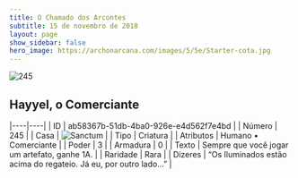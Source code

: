 ```yaml
---
title: O Chamado dos Arcontes
subtitle: 15 de novembro de 2018
layout: page
show_sidebar: false
hero_image: https://archonarcana.com/images/5/5e/Starter-cota.jpg
---
```


![245](https://cdn.keyforgegame.com/media/card_front/pt/341_245_7MHFM8Q84QMX_pt.png)

## Hayyel, o Comerciante

|----|----|
| ID | ab58367b-51db-4ba0-926e-e4d562f7e4bd |
| Número | 245 |
| Casa | ![Sanctum](https://archonarcana.com/images/thumb/c/c7/Sanctum.png/22px-Sanctum.png "Santuário") |
| Tipo | Criatura |
| Atributos | Humano • Comerciante |
| Poder | 3 |
| Armadura | 0 |
| Texto | Sempre que você jogar um artefato, ganhe 1A. |
| Raridade | Rara |
| Dizeres | “Os Iluminados estão acima do regateio.  Já eu, por outro lado…” |